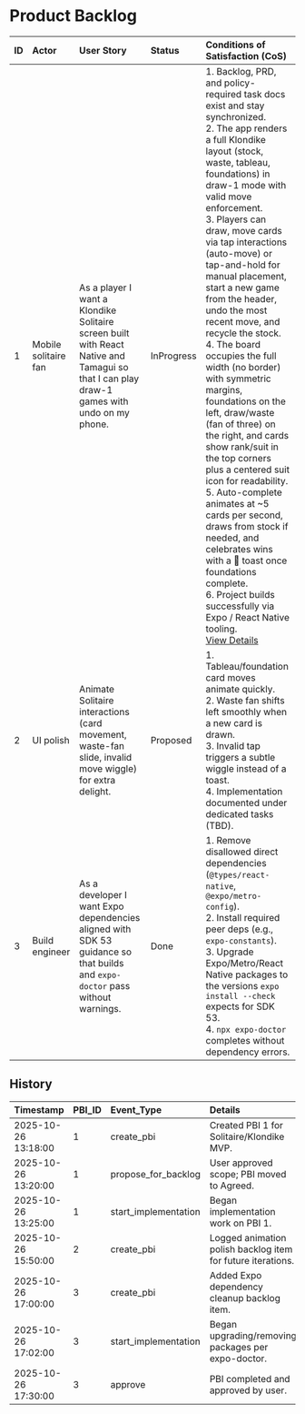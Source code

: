 # Product Backlog

| ID | Actor | User Story | Status | Conditions of Satisfaction (CoS) |
| :-- | :-- | :-- | :-- | :-- |
| 1 | Mobile solitaire fan | As a player I want a Klondike Solitaire screen built with React Native and Tamagui so that I can play draw-1 games with undo on my phone. | InProgress | 1. Backlog, PRD, and policy-required task docs exist and stay synchronized.<br>2. The app renders a full Klondike layout (stock, waste, tableau, foundations) in draw-1 mode with valid move enforcement.<br>3. Players can draw, move cards via tap interactions (auto-move) or tap-and-hold for manual placement, start a new game from the header, undo the most recent move, and recycle the stock.<br>4. The board occupies the full width (no border) with symmetric margins, foundations on the left, draw/waste (fan of three) on the right, and cards show rank/suit in the top corners plus a centered suit icon for readability.<br>5. Auto-complete animates at ~5 cards per second, draws from stock if needed, and celebrates wins with a 🎉 toast once foundations complete.<br>6. Project builds successfully via Expo / React Native tooling.<br>[View Details](./1/prd.md) |
| 2 | UI polish | Animate Solitaire interactions (card movement, waste-fan slide, invalid move wiggle) for extra delight. | Proposed | 1. Tableau/foundation card moves animate quickly.<br>2. Waste fan shifts left smoothly when a new card is drawn.<br>3. Invalid tap triggers a subtle wiggle instead of a toast.<br>4. Implementation documented under dedicated tasks (TBD). |
| 3 | Build engineer | As a developer I want Expo dependencies aligned with SDK 53 guidance so that builds and `expo-doctor` pass without warnings. | Done | 1. Remove disallowed direct dependencies (`@types/react-native`, `@expo/metro-config`).<br>2. Install required peer deps (e.g., `expo-constants`).<br>3. Upgrade Expo/Metro/React Native packages to the versions `expo install --check` expects for SDK 53.<br>4. `npx expo-doctor` completes without dependency errors. |

## History

| Timestamp | PBI_ID | Event_Type | Details | User |
| :-- | :-- | :-- | :-- | :-- |
| 2025-10-26 13:18:00 | 1 | create_pbi | Created PBI 1 for Solitaire/Klondike MVP. | user |
| 2025-10-26 13:20:00 | 1 | propose_for_backlog | User approved scope; PBI moved to Agreed. | user |
| 2025-10-26 13:25:00 | 1 | start_implementation | Began implementation work on PBI 1. | ai_agent |
| 2025-10-26 15:50:00 | 2 | create_pbi | Logged animation polish backlog item for future iterations. | ai_agent |
| 2025-10-26 17:00:00 | 3 | create_pbi | Added Expo dependency cleanup backlog item. | ai_agent |
| 2025-10-26 17:02:00 | 3 | start_implementation | Began upgrading/removing packages per expo-doctor. | ai_agent |
| 2025-10-26 17:30:00 | 3 | approve | PBI completed and approved by user. | user |
